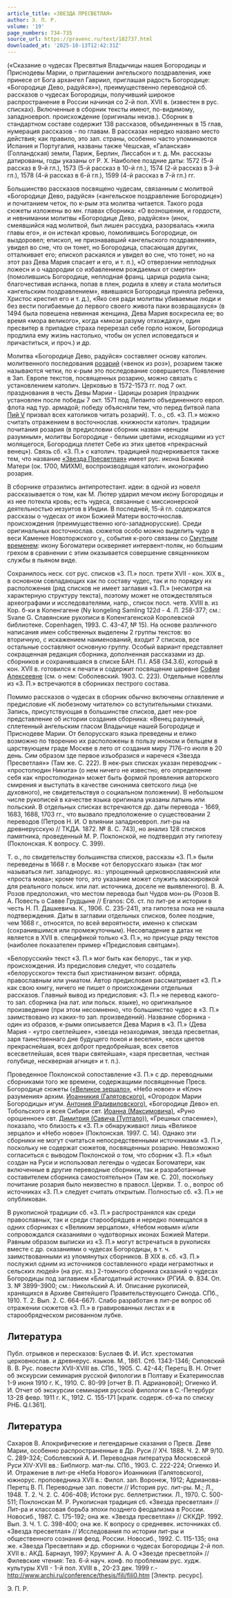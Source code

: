 ```yaml
---
article_title: «ЗВЕЗДА ПРЕСВЕТЛАЯ»
author: Э. П. Р.
volume: '19'
page_numbers: 734-735
source_url: https://pravenc.ru/text/182737.html
downloaded_at: '2025-10-13T12:42:31Z'
---
```


(«Сказание о чудесах Пресвятыя Владычицы нашея Богородицы и Приснодевы Марии, о приглашении ангельского поздравления, иже принесе от Бога архангел Гавриил, приглашая радость Богородице: «Богородице Дево, радуйся»»), преимущественно переводной сб. рассказов о чудесах Богородицы, получивший широкое распространение в России начиная со 2-й пол. XVII в. (известен в рус. списках). Включенные в сборник тексты имеют, по-видимому, западноевроп. происхождение (оригиналы неизв.). Сборник в стандартном составе содержит 138 рассказов, объединенных в 15 глав, нумерация рассказов - по главам. В рассказах нередко названо место действия; как правило, это зап. страны, особенно часто упоминаются Испания и Португалия, названы также Чешская, «Галанская» (Голландская) земли, Париж, Берлин, Лиссабон и т. д. Мн. рассказы датированы, годы указаны от Р. Х. Наиболее поздние даты: 1572 (5-й рассказ в 9-й гл.), 1573 (5-й рассказ в 10-й гл.), 1574 (2-й рассказ в 3-й гл.), 1578 (4-й рассказ в 6-й гл.), 1599 (4-й рассказ в 7-й гл.) гг.

Большинство рассказов посвящено чудесам, связанным с молитвой «Богородице Дево, радуйся» («ангельское поздравление Богородице») и почитанием четок, по к-рым эта молитва читается. Такого рода сюжеты изложены во мн. главах сборника: «О возношении, и гордости, и невнимании молитвы «Богородице Дево, радуйся»» (инок, смеявшийся над молитвой, был лишен рассудка, разорвалась «жила главы его», и он истекал кровью, помолившись Богородице, он выздоровел; епископ, не признававший «ангельского поздравления», увидел во сне, что он тонет, но Богородица, спасающая других, отталкивает его; епископ раскаялся и увидел во сне, что тонет, но на этот раз Дева Мария спасает и его, и т. п.), «О отверзении неплодных ложесн и о чадородии со избавлением рождаемых от смерти» (помолившись Богородице, неплодная франц. царица родила сына; благочестивая испанка, попав в плен, родила в хлеву и стала молиться «ангельским поздравлением», явившаяся Богородица приняла ребенка, Христос крестил его и т. д.), «Яко сея ради молитвы убиваемые люди и без вести погибаемые до первого своего живота паки возвращахуся» (в 1494 была повешена невинная женщина, Дева Мария воскресила ее; во время «мора великого», когда «мнози разуму отхождаху», один пресвитер в припадке страха перерезал себе горло ножом, Богородица продлила ему жизнь настолько, чтобы он успел исповедаться и причаститься, и проч.) и др.

Молитва «Богородице Дево, радуйся» составляет основу католич. молитвенного последования [розарий](https://pravenc.ru/text/розарий.html) («венок из роз»), розарием также называются четки, по к-рым это последование совершается. Появление в Зап. Европе текстов, посвященных розарию, можно связать с установлением католич. Церковью в 1572-1573 гг. под 7 окт. празднования в честь Девы Марии - Царицы розария (праздник установлен после победы 7 окт. 1571 под Лепанто объединенного европ. флота над тур. армадой; победу объясняли тем, что перед битвой папа [Пий V](<https://pravenc.ru/text/Пий V.html>) призвал всех католиков читать розарий). Т. о., сб. «З. П.» можно считать отражением в восточнослав. книжности католич. традиции почитания розария (в предисловии сборник назван «венцом разумным», молитвы Богородице - белыми цветами, исходящими из уст молящегося, Богородица плетет Себе из этих цветов «прекрасный венец»). Связь сб. «З. П.» с католич. традицией подчеркивается также тем, что название [«Звезда Пресветлая»](<https://pravenc.ru/text/ Звезда Пресветлая .html>) имеет рус. икона Божией Матери (ок. 1700, МИХМ), воспроизводящая католич. иконографию розария.

В сборнике отразились антипротестант. идеи: в одной из новелл рассказывается о том, как М. Лютер ударил мечом икону Богородицы и из нее потекла кровь; есть чудеса, связанные с миссионерской деятельностью иезуитов в Индии. В последней, 15-й гл. содержатся рассказы о чудесах от икон Божией Матери восточнослав. происхождения (преимущественно юго-западнорусские). Среди оригинальных восточнослав. сюжетов особо можно выделить чудо в веси Каменке Новоторжского у., события к-рого связаны со [Смутным временем](<https://pravenc.ru/text/Смутным временем.html>): икону Богоматери оскверняет интервент-поляк, но большим грехом в сравнении с этим оказывается совершение священником службы в пьяном виде.

Сохранилось неск. сот рус. списков «З. П.» посл. трети XVII - кон. XIX в., в основном совпадающих как по составу чудес, так и по порядку их расположения (ряд списков не имеет заглавия «З. П.» (несмотря на характерную структуру текста), поэтому может не отождествляться археографами и исследователями, напр., список посл. четв. XVIII в. из Кор. б-ки в Копенгагене (Ny kongeling Samling 122d - 4. Л. 258-377; см.: Svane G. Славянские рукописи в Копенгагенской Королевской библиотеке. Copenhagen, 1993. С. 43-47, № 15). На основе различного написания имен собственных выделены 2 группы текстов: во вторичную, с искажением наименований, входит 7 списков, все остальные составляют основную группу. Особый вариант представляет сокращенная редакция сборника, дополненная рассказами из др. сборников и сохранившаяся в списке БАН. П.I. А58 (34.3.6), который в кон. XVII в. готовился к печати и содержит посвящение царевне [Софии Алексеевне](<https://pravenc.ru/text/Софии Алексеевне.html>) (см. о нем: Соболевский. 1903. С. 223). Отдельные новеллы из «З. П.» встречаются в сборниках пестрого состава.

Помимо рассказов о чудесах в сборник обычно включены оглавление и предисловие «К любезному читателю» со вступительными стихами. Запись, присутствующая в большинстве списков, дает нек-рое представление об истории создания сборника: «Венец разумный, сплетенный ангельским гласом Владычице нашей Богородице и Приснодеве Марии. От белорусскаго языка преведены и елико возможно по творению их расположены в пользу иноком и бельцем в царствующем граде Москве в лето от создания миру 7176-го июля в 20 день. Сим образом зде первое изъобразися и наречеся «Звезда Пресветлая»» (Там же. С. 222). В нек-рых списках указан переводчик - «простолюдин Никита» (о нем ничего не известно, его определение себя как «простолюдина» может быть формой проявления авторского смирения и выступать в качестве синонима светского лица (не духовного), не свидетельствуя о социальном положении). В небольшом числе рукописей в качестве языка оригинала указаны латынь или польский. В отдельных списках встречаются др. даты перевода - 1669, 1683, 1688, 1703 гг., что вызвало предположение о существовании 2 переводов (Петров Н. И. О влиянии западноевроп. лит-ры на древнерусскую // ТКДА. 1872. № 8. С. 743), но анализ 128 списков памятника, проведенный М. Р. Поклонской, не подтвердил эту гипотезу (Поклонская. К вопросу. С. 399).

Т. о., по свидетельству большинства списков, рассказы «З. П.» были переведены в 1668 г. в Москве «от белорусскаго языка» (так мог называться лит. западнорус. яз.: упрощенный церковнославянский или «проста мова»; кроме того, это указание может служить маскировкой для реального польск. или лат. источника, доселе не выявленного). В. А. Розов предположил, что местом перевода был Чудов мон-рь (Розов В. А. Повесть о Савве Грудцыне // Eranos: Сб. ст. по лит-ре и истории в честь Н. П. Дашкевича. К., 1906. С. 235-241), эта гипотеза пока не нашла подтверждения. Даты в заглавии отдельных списков, более поздние, чем 1668 г., относятся, по всей вероятности, именно к спискам (сохранившимся или промежуточным). Несовпадение в датах не является в XVII в. спецификой только «З. П.», но присуще ряду текстов (наиболее показателен пример «Предисловия святцам»).

«Белорусский» текст «З. П.» мог быть как белорус., так и укр. происхождения. Из предисловия следует, что создатель «белорусского» текста был христианином визант. обряда, православным или униатом. Автор предисловия рассматривает «З. П.» как свою книгу, ничего не пишет о происхождении отдельных рассказов. Главный вывод из предисловия: «З. П.» не перевод какого-то зап. сборника (на лат. или польск. языке), но оригинальное произведение (при этом несомненно, что большинство чудес в «З. П.» заимствовано из каких-то зап. произведений). Название сборника - один из образов, к-рыми описывается Дева Мария в «З. П.» (Дева Мария - «утро светлейшее», «звезда незаходимая, звезда пресветлая, заря таинственнаго дне будущего покоя и веселия», «всех цветов прекраснейшая, всех доброт предобрейшая, всех светов всесветлейшая, всея твари святейшая», «заря пресветлая, честная голубице, нескверная агнице» и т. п.).

Проведенное Поклонской сопоставление «З. П.» с др. переводными сборниками того же времени, содержащими посвященные Пресв. Богородице сюжеты ([«Великое зерцало»](<https://pravenc.ru/text/ Великое зерцало .html>), «Небо новое» и «Ключ разумения» архим. [Иоанникия (Галятовского)](<https://pravenc.ru/text/Иоанникия (Галятовского).html>), «Огородок Марии Богородицы» игум. [Антония (Радивиловского)](<https://pravenc.ru/text/Антония (Радивиловского).html>), «Богородице Дево» еп. Тобольского и всея Сибири свт. [Иоанна (Максимовича)](<https://pravenc.ru/text/Иоанна (Максимовича).html>), «Руно орошенное» свт. [Димитрия (Савича (Туптало))](<https://pravenc.ru/text/Димитрия (Савича (Туптало)).html>), «Грешных спасение»), показало, что близость к «З. П.» обнаруживают лишь «Великое зерцало» и «Небо новое» (Поклонская. 1997. С. 14). Однако эти сборники не могут считаться непосредственными источниками «З. П.», поскольку не содержат сюжетов, посвященных розарию. Невозможно согласиться с выводом Поклонской о том, что сборник «З. П.» «был создан на Руси и использовал легенды о чудесах Богоматери, как включенные в другие переводные сборники, так и разработанные составителем сборника самостоятельно» (Там же. С. 20), поскольку почитание розария было неизвестно в правосл. Церкви. Т. о., вопрос об источниках «З. П.» следует считать открытым. Полностью сб. «З. П.» не опубликован.

В рукописной традиции сб. «З. П.» распространялся как среди православных, так и среди старообрядцев и нередко помещался в одних сборниках с «Великим зерцалом», «Небом новым» и/или сопровождался сказаниями о чудотворных иконах Божией Матери. Равным образом выписки из «З. П.» могут встречаться в рукописях вместе с др. сказаниями о чудесах Богородицы, в т. ч. заимствованными из упомянутых сборников. В XIX в. сб. «З. П.» послужил одним из источников составленного «ради неграмотных и сельских людей» (на рус. яз.) 2-томного сборника сказаний о чудесах Богородицы под заглавием «Благодатный источник» (РГИА. Ф. 834. Оп. 3. № 3899-3900; см.: Никольский А. И. Описание рукописей, хранящихся в Архиве Святейшего Правительствующего Синода. СПб., 1910. Т. 2. Вып. 2. С. 664-667). Слабо разработан в лит-ре вопрос об отражении сюжетов «З. П.» в гравированных листах и в старообрядческом рисованном лубке.

## Литература

Публ. отрывков и пересказов: Буслаев Ф. И. Ист. хрестоматия церковнослав. и древнерус. языков. М., 1861. Стб. 1343-1346; Сиповский В. В. Рус. повести XVII-XVIII вв. СПб., 1905. С. 42-44; Перетц В. Н. Отчет об экскурсии семинария русской филологии в Полтаву и Екатеринослав 1-9 июня 1910 г. К., 1910. С. 80-99 [отчет В. П. Адриановой]; Огиенко И. И. Отчет об экскурсии семинария русской филологии в С.-Петербург 13-28 февр. 1911 г. К., 1912. С. 155-171 [кратк. содерж. сб-ка по списку РНБ. Q.I.361].

## Литература

Сахаров В. Апокрифические и легендарные сказания о Пресв. Деве Марии, особенно распространенные в Др. Руси // ХЧ. 1888. Ч. 2. № 9/10. С. 289-324; Соболевский А. И. Переводная литература Московской Руси XIV-XVII вв.: Библиогр. мат-лы. СПб., 1903. С. 222-224; Огиенко И. И. Отражение в лит-ре «Неба Нового» Иоанникия (Галятовского), южнорус. проповедника XVII в.: Филол. зап. Воронеж, 1912; Адрианова-Перетц В. П. Переводные зап. повести // История рус. лит-ры. М.; Л., 1948. Т. 2. Ч. 2. С. 406-408; Истоки рус. беллетристики. Л., 1970. С. 500-511; Поклонская М. Р. Рукописная традиция сб. «Звезда пресветлая» // Лит-ра и классовая борьба эпохи позднего феодализма в России. Новосиб., 1987. С. 175-192; она же. «Звезда пресветлая» // СККДР. 1992. Вып. 3. Ч. 1. С. 398-400; она же. К вопросу о средневек. источниках сб. «Звезда пресветлая» // Исследования по истории лит-ры и общественного сознания феод. России. Новосиб., 1992. С. 115-135; она же. «Звезда Пресветлая» и др. сборники о чудесах Богородицы 2-й пол. XVII в.: АКД. Барнаул, 1997; Круминг А. А. О «Звезде пресветлой» // Филевские чтения: Тез. 6-й науч. конф. по проблемам рус. худж. культуры XVII - 1-й пол. XVIII в., 20-23 дек. 1999 г.- http://www.archi.ru/conference/thesis/fili/fili0.htm [Электр. ресурс].

Э. П. Р.
